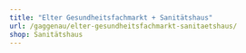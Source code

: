 ```yaml
---
title: "Elter Gesundheitsfachmarkt + Sanitätshaus"
url: /gaggenau/elter-gesundheitsfachmarkt-sanitaetshaus/
shop: Sanitätshaus
---
```


